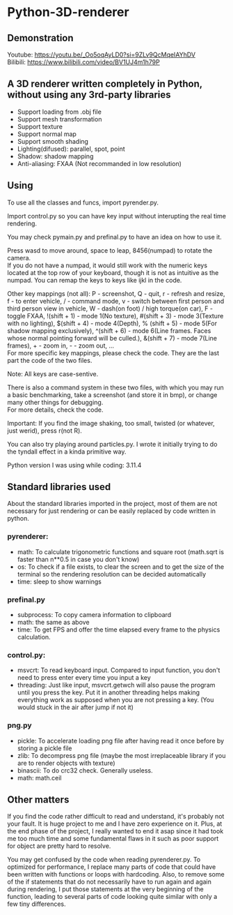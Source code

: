 # Python-3D-renderer
## Demonstration
Youtube: https://youtu.be/_Oo5oqAyLD0?si=9ZLv9QcMqeIAYhDV  
Bilibili: https://www.bilibili.com/video/BV1UJ4m1h79P  

## A 3D renderer written completely in Python, without using any 3rd-party libraries
- Support loading from .obj file
- Support mesh transformation
- Support texture
- Support normal map
- Support smooth shading
- Lighting(difused): parallel, spot, point
- Shadow: shadow mapping
- Anti-aliasing: FXAA (Not recommanded in low resolution)

## Using
To use all the classes and funcs, import pyrender.py.  

Import control.py so you can have key input without interupting the real time rendering. 

You may check pymain.py and prefinal.py to have an idea on how to use it.  
  
Press wasd to move around, space to leap, 8456(numpad) to rotate the camera.  
If you do not have a numpad, it would still work with the numeric keys located at the top row of your keyboard, 
though it is not as intuitive as the numpad. You can remap the keys to keys like ijkl in the code.  

Other key mappings (not all): P - screenshot, Q - quit, r - refresh and resize, f - to enter vehicle, / - command mode, 
v - switch between first person and third person view in vehicle, W - dash(on foot) / high torque(on car), F - toggle 
FXAA, !(shift + 1) - mode 1(No texture), #(shift + 3) - mode 3(Texture with no lighting), $(shift + 4) - mode 4(Depth), %
(shift + 5) - mode 5(For shadow mapping exclusively), ^(shift + 6) - mode 6(Line frames. Faces whose normal pointing forward 
will be culled.), &(shift + 7) - mode 7(Line frames), + - zoom in, - - zoom out, ...  
For more specific key mappings, please check the code. They are the last part the code of the two files.  
  
Note: All keys are case-sentive.  

There is also a command system in these two files, with which you may run a basic 
benchmarking, take a screenshot (and store it in bmp), or change many other things
for debugging.  
For more details, check the code.  
  
Important: If you find the image shaking, too small, twisted (or whatever, just werid), press r(not R).  
  
You can also try playing around particles.py. I wrote it initially trying to do the tyndall effect in a kinda primitive way.  

Python version I was using while coding: 3.11.4  
  
## Standard libraries used
About the standard libraries imported in the project, most of them are not necessary for just rendering or can be easily replaced by code written in python.
### pyrenderer:  
- math: To calculate trigonometric functions and square root (math.sqrt is faster than n**0.5 in case you don't know)  
- os: To check if a file exists, to clear the screen and to get the size of the terminal so the rendering resolution can be decided automatically
- time: sleep to show warnings  
### prefinal.py  
- subprocess: To copy camera information to clipboard  
- math: the same as above  
- time: To get FPS and offer the time elapsed every frame to the physics calculation.  
### control.py:  
- msvcrt: To read keyboard input. Compared to input function, you don't need to press enter every time you input a key  
- threading: Just like input, msvcrt.getwch will also pause the program until you press the key. Put it in another threading helps making everything work as supposed when you are not pressing a key. (You would stuck in the air after jump if not it)  
### png.py  
- pickle: To accelerate loading png file after having read it once before by storing a pickle file  
- zlib: To decompress png file (maybe the most irreplaceable library if you are to render objects with texture)  
- binascii: To do crc32 check. Generally useless.  
- math: math.ceil

## Other matters
If you find the code rather difficult to read and understand, it's probably not your fault. It is huge project to me and I have zero experience on it. 
Plus, at the end phase of the project, I really wanted to end it asap since it had took me too much time and some fundamental flaws in it such as poor support for object are pretty hard to resolve.  
  
You may get confused by the code when reading pyrenderer.py. To optimized for performance, I replace many parts of code that could have been written with 
functions or loops with hardcoding. Also, to remove some of the if statements that do not necessarily have to run again and again during rendering, I put those statements at the very beginning of the function, leading to several parts of code looking quite similar with only a few tiny differences.  
